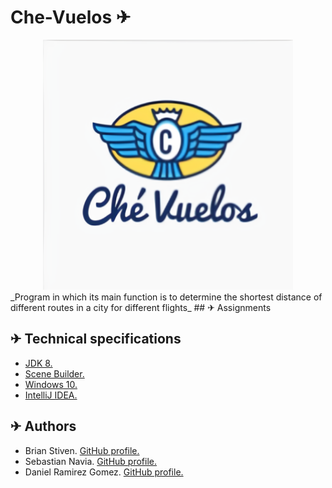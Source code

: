 # Che-Vuelos ✈
<div align="center">
<img src="https://github.com/DanielRamirez1901/Che-Vuelos/blob/main/Images/Icons/Logo.png" width="400" height="400">
</div>
_Program in which its main function is to determine the shortest distance of different routes in a city for different flights_
## ✈ Assignments 

## ✈ Technical specifications
* [JDK 8.](https://www.oracle.com/co/java/technologies/javase/javase-jdk8-downloads.html "JDK 8.")
* [Scene Builder.](https://gluonhq.com/products/scene-builder/ "Scene Builder.")
* [Windows 10.](https://www.microsoft.com/es-es/software-download/windows10 "Windows 10.")
* [IntelliJ IDEA.](https://www.jetbrains.com/es-es/idea/ "IntelliJ IDEA.")

## ✈ Authors
* Brian Stiven. [GitHub profile.](https://github.com/BrianR18 "GitHub profile.")
* Sebastian Navia. [GitHub profile.](https://github.com/Sebastianavia "GitHub profile.")
* Daniel Ramirez Gomez. [GitHub profile.](https://github.com/DanielRamirez1901 "GitHub profile.")
